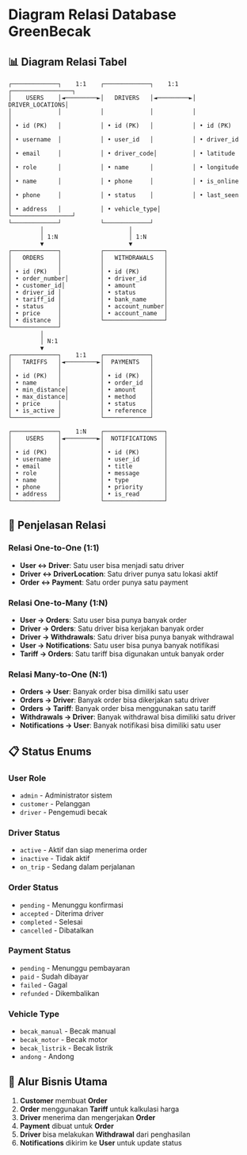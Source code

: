 # Diagram Relasi Database GreenBecak

## 📊 Diagram Relasi Tabel

```
┌─────────────┐    1:1    ┌─────────────┐    1:1    ┌─────────────────┐
│    USERS    │◄─────────►│   DRIVERS   │◄─────────►│ DRIVER_LOCATIONS│
│             │           │             │           │                 │
│ • id (PK)   │           │ • id (PK)   │           │ • id (PK)       │
│ • username  │           │ • user_id   │           │ • driver_id     │
│ • email     │           │ • driver_code│          │ • latitude      │
│ • role      │           │ • name      │           │ • longitude     │
│ • name      │           │ • phone     │           │ • is_online     │
│ • phone     │           │ • status    │           │ • last_seen     │
│ • address   │           │ • vehicle_type│         └─────────────────┘
└─────────────┘           └─────────────┘
         │                        │
         │ 1:N                    │ 1:N
         ▼                        ▼
┌─────────────┐           ┌─────────────────┐
│   ORDERS    │           │   WITHDRAWALS   │
│             │           │                 │
│ • id (PK)   │           │ • id (PK)       │
│ • order_number│         │ • driver_id     │
│ • customer_id│          │ • amount        │
│ • driver_id │           │ • status        │
│ • tariff_id │           │ • bank_name     │
│ • status    │           │ • account_number│
│ • price     │           │ • account_name  │
│ • distance  │           └─────────────────┘
└─────────────┘
         │
         │ N:1
         ▼
┌─────────────┐    1:1    ┌─────────────┐
│   TARIFFS   │◄─────────►│  PAYMENTS   │
│             │           │             │
│ • id (PK)   │           │ • id (PK)   │
│ • name      │           │ • order_id  │
│ • min_distance│         │ • amount    │
│ • max_distance│         │ • method    │
│ • price     │           │ • status    │
│ • is_active │           │ • reference │
└─────────────┘           └─────────────┘

┌─────────────┐    1:N    ┌─────────────────┐
│    USERS    │◄─────────►│  NOTIFICATIONS  │
│             │           │                 │
│ • id (PK)   │           │ • id (PK)       │
│ • username  │           │ • user_id       │
│ • email     │           │ • title         │
│ • role      │           │ • message       │
│ • name      │           │ • type          │
│ • phone     │           │ • priority      │
│ • address   │           │ • is_read       │
└─────────────┘           └─────────────────┘
```

## 🔗 Penjelasan Relasi

### **Relasi One-to-One (1:1)**
- **User ↔ Driver**: Satu user bisa menjadi satu driver
- **Driver ↔ DriverLocation**: Satu driver punya satu lokasi aktif
- **Order ↔ Payment**: Satu order punya satu payment

### **Relasi One-to-Many (1:N)**
- **User → Orders**: Satu user bisa punya banyak order
- **Driver → Orders**: Satu driver bisa kerjakan banyak order
- **Driver → Withdrawals**: Satu driver bisa punya banyak withdrawal
- **User → Notifications**: Satu user bisa punya banyak notifikasi
- **Tariff → Orders**: Satu tariff bisa digunakan untuk banyak order

### **Relasi Many-to-One (N:1)**
- **Orders → User**: Banyak order bisa dimiliki satu user
- **Orders → Driver**: Banyak order bisa dikerjakan satu driver
- **Orders → Tariff**: Banyak order bisa menggunakan satu tariff
- **Withdrawals → Driver**: Banyak withdrawal bisa dimiliki satu driver
- **Notifications → User**: Banyak notifikasi bisa dimiliki satu user

## 📋 Status Enums

### **User Role**
- `admin` - Administrator sistem
- `customer` - Pelanggan
- `driver` - Pengemudi becak

### **Driver Status**
- `active` - Aktif dan siap menerima order
- `inactive` - Tidak aktif
- `on_trip` - Sedang dalam perjalanan

### **Order Status**
- `pending` - Menunggu konfirmasi
- `accepted` - Diterima driver
- `completed` - Selesai
- `cancelled` - Dibatalkan

### **Payment Status**
- `pending` - Menunggu pembayaran
- `paid` - Sudah dibayar
- `failed` - Gagal
- `refunded` - Dikembalikan

### **Vehicle Type**
- `becak_manual` - Becak manual
- `becak_motor` - Becak motor
- `becak_listrik` - Becak listrik
- `andong` - Andong

## 🎯 Alur Bisnis Utama

1. **Customer** membuat **Order**
2. **Order** menggunakan **Tariff** untuk kalkulasi harga
3. **Driver** menerima dan mengerjakan **Order**
4. **Payment** dibuat untuk **Order**
5. **Driver** bisa melakukan **Withdrawal** dari penghasilan
6. **Notifications** dikirim ke **User** untuk update status
